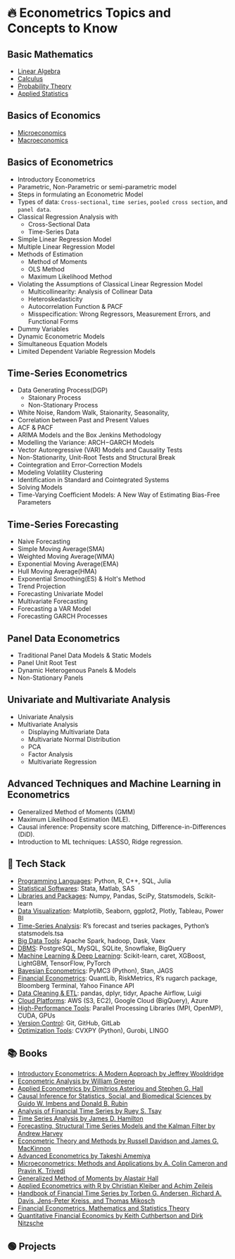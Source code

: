 # 🔥 Econometrics Topics and Concepts to Know

## Basic Mathematics

- [Linear Algebra]()
- [Calculus]()
- [Probability Theory]()
- [Applied Statistics]()


## Basics of Economics

- [Microeconomics]()
- [Macroeconomics]()

## Basics of Econometrics

- Introductory Econometrics
- Parametric, Non-Parametric or semi-parametric model
- Steps in formulating an Econometric Model
- Types of data: `Cross-sectional`, `time series`, `pooled cross section`, and `panel data`.
- Classical Regression Analysis with
  - Cross-Sectional Data
  - Time-Series Data
- Simple Linear Regression Model
- Multiple Linear Regression Model
- Methods of Estimation
  - Method of Moments
  - OLS Method
  - Maximum Likelihood Method
- Violating the Assumptions of Classical Linear Regression Model
  - Multicollinearity: Analysis of Collinear Data
  - Heteroskedasticity
  - Autocorrelation Function & PACF
  - Misspecification: Wrong Regressors, Measurement Errors, and Functional Forms
- Dummy Variables
- Dynamic Econometric Models
- Simultaneous Equation Models
- Limited Dependent Variable Regression Models


## Time-Series Econometrics

- Data Generating Process(DGP)
  - Staionary Process
  - Non-Stationary Process
- White Noise, Random Walk, Staionarity, Seasonality,
- Correlation between Past and Present Values
- ACF & PACF
- ARIMA Models and the Box Jenkins Methodology
- Modelling the Variance: ARCH−GARCH Models
- Vector Autoregressive (VAR) Models and Causality Tests
- Non-Stationarity, Unit-Root Tests and Structural Break
- Cointegration and Error-Correction Models
- Modeling Volatility Clustering
- Identification in Standard and Cointegrated Systems
- Solving Models
- Time-Varying Coefficient Models: A New Way of Estimating Bias-Free Parameters

## Time-Series Forecasting

- Naive Forecasting
- Simple Moving Average(SMA)
- Weighted Moving Average(WMA)
- Exponential Moving Average(EMA)
- Hull Moving Average(HMA)
- Exponential Smoothing(ES) & Holt's Method
- Trend Projection
- Forecasting Univariate Model
- Multivariate Forecasting
- Forecasting a VAR Model
- Forecasting GARCH Processes

## Panel Data Econometrics

- Traditional Panel Data Models & Static Models
- Panel Unit Root Test
- Dynamic Heterogenous Panels & Models
- Non-Stationary Panels

## Univariate and Multivariate Analysis

- Univariate Analysis
- Multivariate Analysis
  - Displaying Multivariate Data
  - Multivariate Normal Distribution
  - PCA
  - Factor Analysis
  - Multivariate Regression

## Advanced Techniques and Machine Learning in Econometrics

- Generalized Method of Moments (GMM)
- Maximum Likelihood Estimation (MLE).
- Causal inference: Propensity score matching, Difference-in-Differences (DiD).
- Introduction to ML techniques: LASSO, Ridge regression.


## 🧰 Tech Stack

- [Programming Languages](): Python, R, C++, SQL, Julia
- [Statistical Softwares](): Stata, Matlab, SAS
- [Libraries and Packages](): Numpy, Pandas, SciPy, Statsmodels, Scikit-learn
- [Data Visualization](): Matplotlib, Seaborn, ggplot2, Plotly, Tableau, Power BI
- [Time-Series Analysis](): R’s forecast and tseries packages, Python’s statsmodels.tsa
- [Big Data Tools](): Apache Spark, hadoop, Dask, Vaex
- [DBMS](): PostgreSQL, MySQL, SQLite, Snowflake, BigQuery
- [Machine Learning & Deep Learning](): Scikit-learn, caret, XGBoost, LightGBM, TensorFlow, PyTorch
- [Bayesian Econometrics](): PyMC3 (Python), Stan, JAGS 
- [Financial Econometrics]():	QuantLib, RiskMetrics, R’s rugarch package, Bloomberg Terminal, Yahoo Finance API
- [Data Cleaning & ETL]():	pandas, dplyr, tidyr, Apache Airflow, Luigi
- [Cloud Platforms](): AWS (S3, EC2), Google Cloud (BigQuery), Azure
- [High-Performance Tools](): Parallel Processing Libraries (MPI, OpenMP), CUDA, GPUs
- [Version Control]():	Git, GitHub, GitLab
- [Optimization Tools]():	CVXPY (Python), Gurobi, LINGO


## 📚 Books

- [Introductory Econometrics: A Modern Approach by Jeffrey Wooldridge]()
- [Econometric Analysis by William Greene]()
- [Applied Econometrics by Dimitrios Asteriou and Stephen G. Hall]()
- [Causal Inference for Statistics, Social, and Biomedical Sciences by Guido W. Imbens and Donald B. Rubin]()
- [Analysis of Financial Time Series by Ruey S. Tsay]()
- [Time Series Analysis by James D. Hamilton]()
- [Forecasting, Structural Time Series Models and the Kalman Filter by Andrew Harvey]()
- [Econometric Theory and Methods by Russell Davidson and James G. MacKinnon]()
- [Advanced Econometrics by Takeshi Amemiya]()
- [Microeconometrics: Methods and Applications by A. Colin Cameron and Pravin K. Trivedi]()
- [Generalized Method of Moments by Alastair Hall]()
- [Applied Econometrics with R by Christian Kleiber and Achim Zeileis]()
- [Handbook of Financial Time Series by Torben G. Andersen, Richard A. Davis, Jens-Peter Kreiss, and Thomas Mikosch]()
- [Financial Econometrics, Mathematics and Statistics Theory]()
- [Quantitative Financial Economics by Keith Cuthbertson and Dirk Nitzsche]()

  
## 🟢 Projects








 
